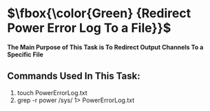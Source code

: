 # $\fbox{\color{Green} {Redirect Power Error Log To a File}}$

**The Main Purpose of This Task is To Redirect Output Channels To a Specific File**
## Commands Used In This Task:
1. touch PowerErrorLog.txt
2. grep -r power /sys/ 1> PowerErrorLog.txt
